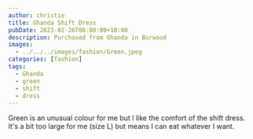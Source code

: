 ```yaml
---
author: christie
title: Ghanda Shift Dress
pubDate: 2023-02-26T08:00:00+10:00
description: Purchased from Ghanda in Burwood
images:
  - ../../../images/fashion/Green.jpeg
categories: [fashion]
tags:
  - Ghanda
  - green
  - shift
  - dress
---
```


Green is an unusual colour for me but I like the comfort of the shift dress. It's a bit too large for me (size L) but means I can eat whatever I want.
